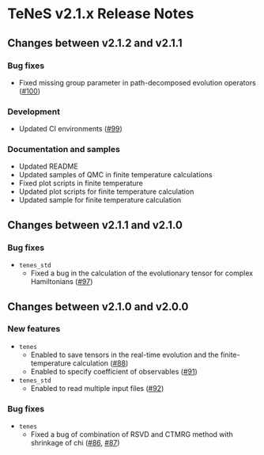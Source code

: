 # TeNeS v2.1.x Release Notes

## Changes between v2.1.2 and v2.1.1

### Bug fixes

- Fixed missing group parameter in path-decomposed evolution operators ([#100][])

### Development

- Updated CI environments ([#99][])

### Documentation and samples

- Updated README
- Updated samples of QMC in finite temperature calculations
- Fixed plot scripts in finite temperature
- Updated plot scripts for finite temperature calculation
- Updated sample for finite temperature calculation

## Changes between v2.1.1 and v2.1.0

### Bug fixes

- `tenes_std`
  - Fixed a bug in the calculation of the evolutionary tensor for complex Hamiltonians ([#97][])

## Changes between v2.1.0 and v2.0.0

### New features

- `tenes`
  - Enabled to save tensors in the real-time evolution and the finite-temperature calculation ([#88][])
  - Enabled to specify coefficient of observables ([#91][])
- `tenes_std`
  - Enabled to read multiple input files ([#92][])

### Bug fixes

- `tenes`
  - Fixed a bug of combination of RSVD and CTMRG method with shrinkage of chi ([#86][], [#87][])

[#86]: https://github.com/issp-center-dev/TeNeS/pull/86
[#87]: https://github.com/issp-center-dev/TeNeS/pull/87
[#88]: https://github.com/issp-center-dev/TeNeS/pull/88
[#91]: https://github.com/issp-center-dev/TeNeS/pull/91
[#92]: https://github.com/issp-center-dev/TeNeS/pull/92
[#97]: https://github.com/issp-center-dev/TeNeS/pull/97
[#99]: https://github.com/issp-center-dev/TeNeS/pull/99
[#100]: https://github.com/issp-center-dev/TeNeS/pull/100
